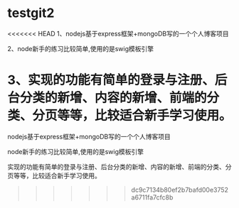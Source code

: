# testgit2

<<<<<<< HEAD
1、nodejs基于express框架+mongoDB写的一个个人博客项目

2、node新手的练习比较简单,使用的是swig模板引擎

3、实现的功能有简单的登录与注册、后台分类的新增、内容的新增、前端的分类、分页等等，比较适合新手学习使用。
=======
nodejs基于express框架+mongoDB写的一个个人博客项目

node新手的练习比较简单,使用的是swig模板引擎

实现的功能有简单的登录与注册、后台分类的新增、内容的新增、前端的分类、分页等等，比较适合新手学习使用。
>>>>>>> dc9c7134b80ef2b7bafd00e3752a6711fa7cfc8b
